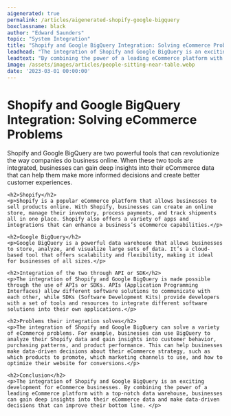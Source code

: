 ```yaml
---
aigenerated: true
permalink: /articles/aigenerated-shopify-google-bigquery
boxclassname: black
author: "Edward Saunders"
topic: "System Integration"
title: "Shopify and Google BigQuery Integration: Solving eCommerce Problems"
leadhead: "The integration of Shopify and Google BigQuery is an exciting development for eCommerce businesses"
leadtext: "By combining the power of a leading eCommerce platform with a top-notch data warehouse, businesses can gain deep insights into their eCommerce data and make data-driven decisions that can improve their bottom line."
image: /assets/images/articles/people-sitting-near-table.webp
date: '2023-03-01 00:00:00'
---
```

<div class="arttext">	<h1>Shopify and Google BigQuery Integration: Solving eCommerce Problems</h1>
	<p>Shopify and Google BigQuery are two powerful tools that can revolutionize the way companies do business online. When these two tools are integrated, businesses can gain deep insights into their eCommerce data that can help them make more informed decisions and create better customer experiences.</p>
	
	<h2>Shopify</h2>
	<p>Shopify is a popular eCommerce platform that allows businesses to sell products online. With Shopify, businesses can create an online store, manage their inventory, process payments, and track shipments all in one place. Shopify also offers a variety of apps and integrations that can enhance a business’s eCommerce capabilities.</p>
	
	<h2>Google BigQuery</h2>
	<p>Google BigQuery is a powerful data warehouse that allows businesses to store, analyze, and visualize large sets of data. It’s a cloud-based tool that offers scalability and flexibility, making it ideal for businesses of all sizes.</p>
	
	<h2>Integration of the two through API or SDK</h2>
	<p>The integration of Shopify and Google BigQuery is made possible through the use of APIs or SDKs. APIs (Application Programming Interfaces) allow different software solutions to communicate with each other, while SDKs (Software Development Kits) provide developers with a set of tools and resources to integrate different software solutions into their own applications.</p>
	
	<h2>Problems their integration solves</h2>
	<p>The integration of Shopify and Google BigQuery can solve a variety of eCommerce problems. For example, businesses can use BigQuery to analyze their Shopify data and gain insights into customer behavior, purchasing patterns, and product performance. This can help businesses make data-driven decisions about their eCommerce strategy, such as which products to promote, which marketing channels to use, and how to optimize their website for conversions.</p>
	
	<h2>Conclusion</h2>
	<p>The integration of Shopify and Google BigQuery is an exciting development for eCommerce businesses. By combining the power of a leading eCommerce platform with a top-notch data warehouse, businesses can gain deep insights into their eCommerce data and make data-driven decisions that can improve their bottom line. </p>
</div>